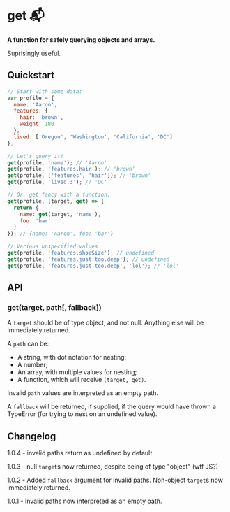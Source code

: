 # get :mailbox_with_mail:

**A function for safely querying objects and arrays.**

Suprisingly useful.

## Quickstart

```javascript
// Start with some data:
var profile = {
  name: 'Aaron',
  features: {
    hair: 'brown',
    weight: 180
  },
  lived: ['Oregon', 'Washington', 'California', 'DC']
};

// Let's query it!
get(profile, 'name'); // 'Aaron'
get(profile, 'features.hair'); // 'brown'
get(profile, ['features', 'hair']); // 'brown'
get(profile, 'lived.3'); // 'DC'

// Or, get fancy with a function.
get(profile, (target, get) => {
  return {
    name: get(target, 'name'),
    foo: 'bar'
  }
}); // {name: 'Aaron', foo: 'bar'}

// Various unspecified values
get(profile, 'features.shoeSize'); // undefined
get(profile, 'features.just.too.deep'); // undefined
get(profile, 'features.just.too.deep', 'lol'); // 'lol'
```

## API
### get(target, path[, fallback])

A `target` should be of type object, and not null. Anything else will be immediately returned.

A `path` can be:
* A string, with dot notation for nesting;
* A number;
* An array, with multiple values for nesting;
* A function, which will receive `(target, get)`.

Invalid `path` values are interpreted as an empty path.

A `fallback` will be returned, if supplied, if the query would have thrown a TypeError (for trying to nest on an undefined value).

## Changelog
1.0.4 - invalid paths return as undefined by default

1.0.3 - null `target`s now returned, despite being of type "object" (wtf JS?)

1.0.2 - Added `fallback` argument for invalid paths. Non-object `target`s now immediately returned.

1.0.1 - Invalid paths now interpreted as an empty path.
